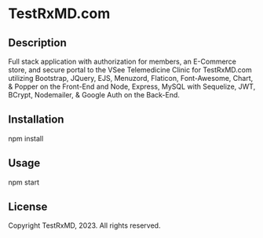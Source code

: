 # TestRxMD.com

## Description
Full stack application with authorization for members, an E-Commerce store, and secure portal to the VSee Telemedicine Clinic for TestRxMD.com utilizing Bootstrap, JQuery, EJS, Menuzord, Flaticon, Font-Awesome, Chart, & Popper on the Front-End and Node, Express, MySQL with Sequelize, JWT, BCrypt, Nodemailer, & Google Auth on the Back-End.

## Installation

npm install

## Usage

npm start

## License

Copyright TestRxMD, 2023. All rights reserved.
